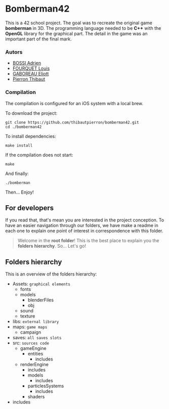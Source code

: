 # Bomberman42

This is a 42 school project. The goal was to recreate the original game **bomberman** in 3D. The programming language needed to be **C++** with the **OpenGL** library for the graphical part. The detail in the game was an important part of the final mark.


### Autors

- [BOSSI Adrien](https://github.com/abossi)
- [FOURQUET Louis](https://github.com/4quet)
- [GABOREAU Eliott](https://github.com/EliottGaboreau)
- [Pierron Thibaut](https://github.com/thibautpierron)


### Compilation

The compilation is configured for an iOS system with a local brew.

To download the project:
```
git clone https://github.com/thibautpierron/bomberman42.git
cd ./bomberman42
```

To install dependencies:
```
make install
``` 
If the compilation does not start:
```
make
```

And finally:
```
./bomberman
```

Then... Enjoy!

## For developers

If you read that, that's mean you are interested in the project conception. To have an easier navigation through our folders, we have make a readme in each one to explain one point of interest in correspondence with this folder.

> Welcome in the **root folder**! This is the best place to explain you the **folders hierarchy**. So... Let's go!

## Folders hierarchy


This is an overview of the folders hierarchy:

- Assets: `graphical elements`
	- fonts
	- models
		- blenderFiles
		- obj
	- sound
	- texture
- libs: `external library`
- maps: `game maps`
	- campaign
- saves: `all saves slots`
- src: `sources code`
	- gameEngine
		- entities
			- includes
	- renderEngine
		- includes
		- models
			- includes
		- particlesSystems
			- includes
		- shaders
- includes